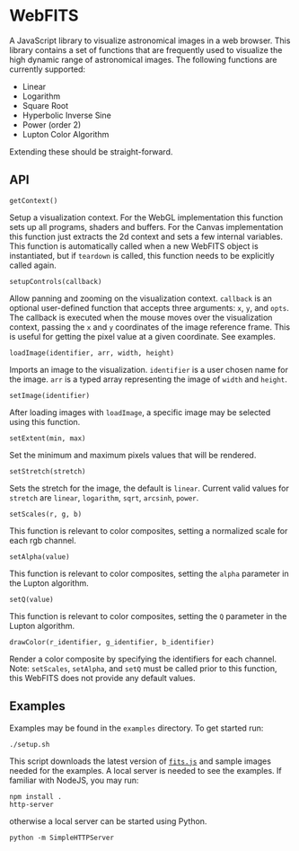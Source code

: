 # WebFITS

A JavaScript library to visualize astronomical images in a web browser.  This library contains a set of functions that are frequently used to visualize the high dynamic range of astronomical images.  The following functions are currently supported:

  * Linear
  * Logarithm
  * Square Root
  * Hyperbolic Inverse Sine
  * Power (order 2)
  * Lupton Color Algorithm

Extending these should be straight-forward.


## API
    getContext()
Setup a visualization context.  For the WebGL implementation this function sets up all programs, shaders and buffers.  For the Canvas implementation this function just extracts the 2d context and sets a few internal variables.  This function is automatically called when a new WebFITS object is instantiated, but if `teardown` is called, this function needs to be explicitly called again.

    setupControls(callback)
Allow panning and zooming on the visualization context.  `callback` is an optional user-defined function that accepts three arguments: `x`, `y`, and `opts`.  The callback is executed when the mouse moves over the visualization context, passing the `x` and `y` coordinates of the image reference frame.  This is useful for getting the pixel value at a given coordinate.  See examples.

    loadImage(identifier, arr, width, height)
Imports an image to the visualization.  `identifier` is a user chosen name for the image. `arr` is a typed array representing the image of `width` and `height`.

    setImage(identifier)
After loading images with `loadImage`, a specific image may be selected using this function.

    setExtent(min, max)
Set the minimum and maximum pixels values that will be rendered.

    setStretch(stretch)
Sets the stretch for the image, the default is `linear`.  Current valid values for `stretch` are `linear`, `logarithm`, `sqrt`, `arcsinh`, `power`.

    setScales(r, g, b)
This function is relevant to color composites, setting a normalized scale for each rgb channel.

    setAlpha(value)
This function is relevant to color composites, setting the `alpha` parameter in the Lupton algorithm.

    setQ(value)
This function is relevant to color composites, setting the `Q` parameter in the Lupton algorithm.

    drawColor(r_identifier, g_identifier, b_identifier)
Render a color composite by specifying the identifiers for each channel.  Note: `setScales`, `setAlpha`, and `setQ` must be called prior to this function, this WebFITS does not provide any default values.


## Examples

Examples may be found in the `examples` directory.  To get started run:

    ./setup.sh

This script downloads the latest version of [`fits.js`](http://astrojs.github.com/fitsjs/) and sample images needed for the examples.  A local server is needed to see the examples.  If familiar with NodeJS, you may run:

    npm install .
    http-server

otherwise a local server can be started using Python.

    python -m SimpleHTTPServer
